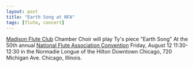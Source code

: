 ```yaml
---
layout: post
title: "Earth Song at NFA"
tags: [flute, concert]
---
```


[Madison Flute Club](https://madisonfluteclub.org/) Chamber Choir will play Ty's piece "Earth Song"
At the 50th annual [National Flute Association Convention](https://www.nfaonline.org/convention/2022-convention)
Friday, August 12 11:30-12:30 in the Normadie Longue of the Hilton Downtown Chicago, 720 Michigan Ave. Chicago, Illinois.
